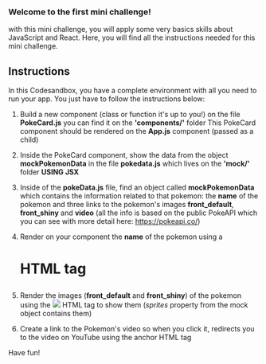 ### Welcome to the first mini challenge!

with this mini challenge, you will apply some very basics skills about JavaScript and React.
Here, you will find all the instructions needed for this mini challenge.

## Instructions

In this Codesandbox, you have a complete environment with all you need to run your app. You just have to follow the instructions below:

1. Build a new component (class or function it's up to you!) on the file **PokeCard.js**
   you can find it on the **'components/'** folder
   This PokeCard component should be rendered on the **App.js** component (passed as a child)

2. Inside the PokeCard component, show the data from the object **mockPokemonData** in the file **pokedata.js**
   which lives on the **'mock/'** folder **USING JSX**

3. Inside of the **pokeData.js** file, find an object called **mockPokemonData** which contains the
   information related to that pokemon: the **name** of the pokemon and three links to the pokemon's
   images **front_default**, **front_shiny** and **video**
   (all the info is based on the public PokeAPI
   which you can see with more detail here: https://pokeapi.co/)

4. Render on your component the **name** of the pokemon using a _<h1>_ HTML tag

5. Render the images (**front_default** and **front_shiny**) of the pokemon using the _<img src= ...>_
   HTML tag to show them (_sprites_ property from the mock object contains them)

6. Create a link to the Pokemon's video so when you click it, redirects you to the video
   on YouTube using the anchor _<a src=...>_ HTML tag

Have fun!
